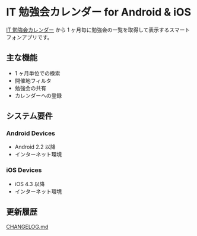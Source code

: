 IT 勉強会カレンダー for Android & iOS
===================================
[IT 勉強会カレンダー](https://www.google.com/calendar/embed?src=fvijvohm91uifvd9hratehf65k%40group.calendar.google.com)
から 1 ヶ月毎に勉強会の一覧を取得して表示するスマートフォンアプリです。

## 主な機能
- 1 ヶ月単位での検索
- 開催地フィルタ
- 勉強会の共有
- カレンダーへの登録

## システム要件
### Android Devices
- Android 2.2 以降
- インターネット環境

### iOS Devices
- iOS 4.3 以降
- インターネット環境

## 更新履歴
 [CHANGELOG.md](https://github.com/ilnt/IT-study-calendar/blob/master/CHANGELOG.md)
